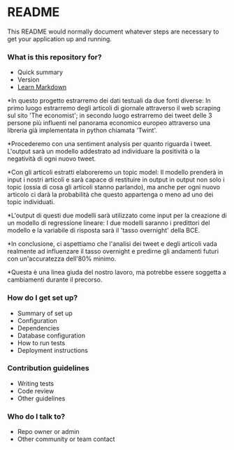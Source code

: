 # README #

This README would normally document whatever steps are necessary to get your application up and running.

### What is this repository for? ###
* Quick summary
* Version
* [Learn Markdown](https://bitbucket.org/tutorials/markdowndemo)

*In questo progetto estrarremo dei dati testuali da due fonti diverse: In primo luogo estrarremo degli articoli 
di giornale attraverso il web scraping sul sito 'The economist'; in secondo luogo estrarremo dei tweet delle 3 
persone più influenti nel panorama economico europeo attraverso una libreria già implementata in python chiamata 'Twint'.

*Procederemo con una sentiment analysis per quanto riguarda i tweet. L'output sarà un modello addestrato ad individuare 
la positività o la negatività di ogni nuovo tweet.

*Con gli articoli estratti elaboreremo un topic model: Il modello prenderà in input i nostri articoli e sarà capace 
di restituire in output in output non solo i topic (ossia di cosa gli articoli stanno parlando), ma anche per ogni nuovo 
articolo ci darà la probabilità che questo appartenga o meno ad uno dei topic individuati.
 
*L'output di questi due modelli sarà utilizzato come input per la creazione di un modello di regressione lineare: 
I due modelli saranno i predittori del modello e la variabile di risposta sarà il 'tasso overnight' della BCE.
 
*In conclusione, ci aspettiamo che l'analisi dei tweet e degli articoli vada realmente ad influenzare il tasso overnight
e predirne gli andamenti futuri con un'accuratezza dell'80% minimo.

*Questa è una linea giuda del nostro lavoro, ma potrebbe essere soggetta a cambiamenti durante il precorso.


### How do I get set up? ###

* Summary of set up
* Configuration
* Dependencies
* Database configuration
* How to run tests
* Deployment instructions

### Contribution guidelines ###

* Writing tests
* Code review
* Other guidelines

### Who do I talk to? ###

* Repo owner or admin
* Other community or team contact